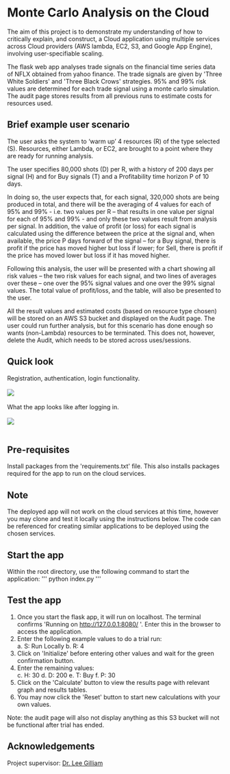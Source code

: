 # Monte Carlo Analysis on the Cloud
The aim of this project is to demonstrate my understanding of how to critically explain, and construct, a Cloud application using multiple services across Cloud providers (AWS lambda, EC2, S3, and Google App Engine), involving user-specifiable scaling.

The flask web app analyses trade signals on the financial time series data of NFLX obtained from yahoo finance.
The trade signals are given by 'Three White Soldiers' and 'Three Black Crows' strategies.
95% and 99% risk values are determined for each trade signal using a monte carlo simulation.
The audit page stores results from all previous runs to estimate costs for resources used.

## Brief example user scenario
The user asks the system to ‘warm up’ 4 resources (R) of the type selected (S). Resources, either Lambda, or EC2, are brought to a point where they are ready for running analysis.

The user specifies 80,000 shots (D) per R, with a history of 200 days per signal (H) and for Buy signals (T) and a Profitability time horizon P of 10 days.

In doing so, the user expects that, for each signal, 320,000 shots are being produced in total, and there will be the averaging of 4 values for each of 95% and 99% - i.e. two values per R – that results in one value per signal for each of 95% and 99% - and only these two values result from analysis per signal. In addition, the value of profit (or loss) for each signal is calculated using the difference between the price at the signal and, when available, the price P days forward of the signal – for a Buy signal, there is profit if the price has moved higher but loss if lower; for Sell, there is profit if the price has moved lower but loss if it has moved higher.

Following this analysis, the user will be presented with a chart showing all risk values – the two risk values for each signal, and two lines of averages over these – one over the 95% signal values and one over the 99% signal values. The total value of profit/loss, and the table, will also be presented to the user.

All the result values and estimated costs (based on resource type chosen) will be stored on an AWS S3 bucket and displayed on the Audit page. The user could run further analysis, but for this scenario has done enough so wants (non-Lambda) resources to be terminated. This does not, however, delete the Audit, which needs to be stored across uses/sessions.

## Quick look

Registration, authentication, login functionality. <br /><br />
![](screencaps/login.gif) <br /><br />
What the app looks like after logging in. <br /><br />
![](screencaps/appfunctions.gif) <br /><br />

## Pre-requisites

Install packages from the 'requirements.txt' file. This also installs packages required for the app to run on the cloud services.

## Note
The deployed app will not work on the cloud services at this time, however you may clone and test it locally using the instructions below. The code can be referenced for creating similar applications to be deployed using the chosen services.

## Start the app
Within the root directory, use the following command to start the application:
'''
python index.py
'''

## Test the app
1. Once you start the flask app, it will run on localhost. The terminal confirms 'Running on http://127.0.0.1:8080/ '. Enter this in the browser to access the application.
2. Enter the following example values to do a trial run:<br />
    a. S: Run Locally
    b. R: 4
3. Click on 'Initialize' before entering other values and wait for the green confirmation button.
4. Enter the remaining values:<br />
    c. H: 30
    d. D: 200
    e. T: Buy
    f. P: 30
5. Click on the 'Calculate' button to view the results page with relevant graph and results tables.
6. You may now click the 'Reset' button to start new calculations with your own values. 

Note: the audit page will also not display anything as this S3 bucket will not be functional after trial has ended.


## Acknowledgements
Project supervisor: [Dr. Lee Gilliam](https://sites.google.com/site/drleegillam/)
